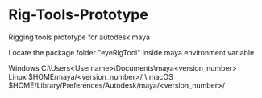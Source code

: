 # Rig-Tools-Prototype
Rigging tools prototype for autodesk maya

Locate the package folder "eyeRigTool" inside maya environment variable

Windows	C:\Users\<Username>\Documents\maya\<version_number>\
Linux	$HOME/maya/<version_number>/ \\
macOS	$HOME/Library/Preferences/Autodesk/maya/<version_number>/

